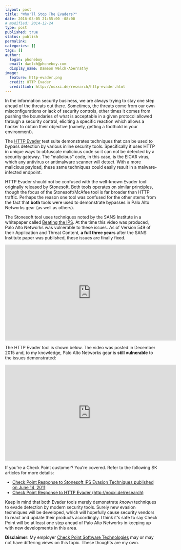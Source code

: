 ```yaml
---
layout: post
title: "Who'll Stop The Evaders?"
date: 2016-03-05 21:55:00 -08:00
# modified: 2014-12-24
type: post
published: true
status: publish
permalink: 
categories: []
tags: []
author:
  login: phoneboy
  email: dwelch@phoneboy.com
  display_name: Dameon Welch-Abernathy
image:
  feature: http-evader.png
  credit: HTTP Evader
  creditlink: http://noxxi.de/research/http-evader.html
---
```

​In the information security business, we are always trying to stay one step ahead of the threats out there. Sometimes, the threats come from our own misconfigurations or lack of security controls, other times it comes from pushing the boundaries of what is acceptable in a given protocol allowed through a security control, eliciting a specific reaction which allows a hacker to obtain their objective (namely, getting a foothold in your environment).

The [HTTP Evader](http://noxxi.de/research/http-evader.html) test suite demonstrates techniques that can be used to bypass detection by various inline security tools. Specifically it uses HTTP in unique ways to obfuscate malicious code so it can not be detected by a security gateway. The "malicious" code, in this case, is the EICAR virus, which any antivirus or antimalware scanner will detect. With a more malicious payload, these same techniques could easily result in a malware-infected endpoint.

HTTP Evader should not be confused with the well-known Evader tool originally released by Stonesoft. Both tools operates on similar principles, though the focus of the Stonesoft/McAfee tool is far broader than HTTP traffic. Perhaps the reason one tool was confused for the other stems from the fact that **both** tools were used to demonstrate bypasses in Palo Alto Networks gear (as well as others).

The Stonesoft tool uses techniques noted by the SANS Institute in a whitepaper called [Beating the IPS](https://www.sans.org/reading-room/whitepapers/intrusion/beating-ips-34137). At the time this video was produced, Palo Alto Networks was vulnerable to these issues. As of Version 549 of their Application and Threat Content, **a full three years** after the SANS Institute paper was published, these issues are finally fixed.

<center><iframe width="560" height="315" src="https://www.youtube.com/embed/cp-7Tl9gl5g" frameborder="0"></iframe></center>

The HTTP Evader tool is shown below. The video was posted in December 2015 and, to my knowledge, Palo Alto Networks gear is **still vulnerable** to the issues demonstrated:

<center><iframe width="560" height="315" src="https://www.youtube.com/embed/Mo4LUh-5hYo" frameborder="0"></iframe></center>

If you're a Check Point customer? You're covered. Refer to the following SK articles for more details:

* [Check Point Response to Stonesoft IPS Evasion Techniques published on June 14, 2011](https://supportcenter.checkpoint.com/supportcenter/portal?eventSubmit_doGoviewsolutiondetails=&solutionid=sk63621)
* [Check Point Response to HTTP Evader (http://noxxi.de/research)](https://supportcenter.checkpoint.com/supportcenter/portal?eventSubmit_doGoviewsolutiondetails=&solutionid=sk109113)

Keep in mind that both Evader tools merely demonstrate *known* techniques to evade detection by modern security tools. Surely new evasion techniques will be developed, which will hopefully cause security vendors to react and update their products accordingly. I think it's safe to say Check Point will be at least one step ahead of Palo Alto Networks in keeping up with new developments in this area.

**Disclaimer**: My employer [Check Point Software Technologies](https://www.checkpoint.com) may or may not have differing views on this topic. These thoughts are my own.
